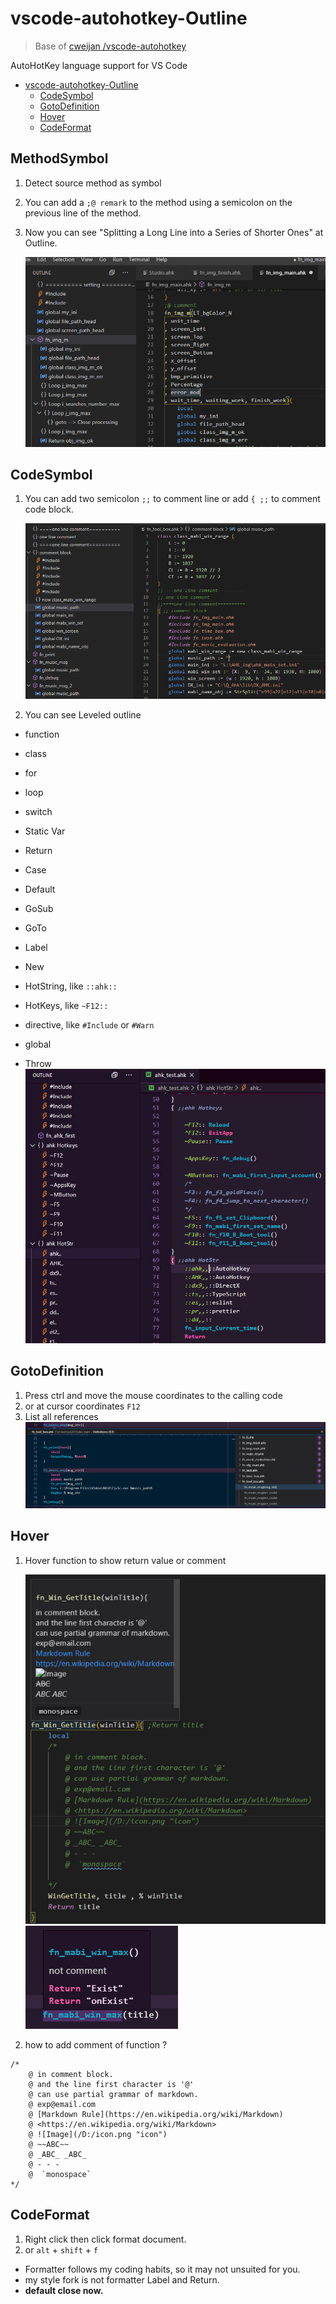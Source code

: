 # vscode-autohotkey-Outline

> Base of [cweijan /vscode-autohotkey](https://github.com/cweijan/vscode-autohotkey)

AutoHotKey language support for VS Code

-   [vscode-autohotkey-Outline](#vscode-autohotkey-outline)
    -   [CodeSymbol](#codesymbol)
    -   [GotoDefinition](#gotodefinition)
    -   [Hover](#hover)
    -   [CodeFormat](#codeformat)

## MethodSymbol

1. Detect source method as symbol
2. You can add a `;@ remark` to the method using a semicolon on the previous line of the method.
3. Now you can see "Splitting a Long Line into a Series of Shorter Ones" at Outline.

    ![methodSymbol2](image/methodSymbol2.png)

## CodeSymbol

1. You can add two semicolon `;;` to comment line
   or add `{ ;;` to comment code block.

    ![codeSymbol](image/codeSymbol.png)

2. You can see Leveled outline

-   function
-   class
-   for
-   loop
-   switch

-   Static Var
-   Return
-   Case
-   Default
-   GoSub
-   GoTo
-   Label
-   New
-   HotString, like `::ahk::`
-   HotKeys, like `~F12::`
-   directive, like `#Include` or `#Warn`
-   global
-   Throw
    ![codeSymbol3](image/codeSymbol3.jpg)

## GotoDefinition

1. Press ctrl and move the mouse coordinates to the calling code
2. or at cursor coordinates `F12`
3. List all references
   ![ListAllReferences](image/ListAllReferences.jpg)

## Hover

1. Hover function to show return value or comment

    ![hover1](image/hover1.jpg)
    ![hover2](image/hover2.jpg)

2. how to add comment of function ?

```
/*
    @ in comment block.
    @ and the line first character is '@'
    @ can use partial grammar of markdown.
    @ exp@email.com
    @ [Markdown Rule](https://en.wikipedia.org/wiki/Markdown)
    @ <https://en.wikipedia.org/wiki/Markdown>
    @ ![Image](/D:/icon.png "icon")
    @ ~~ABC~~
    @ _ABC_ _ABC_
    @ - - -
    @  `monospace`
*/
```

## CodeFormat

1. Right click then click format document.
2. or `alt` + `shift` + `f`

-   Formatter follows my coding habits, so it may not unsuited for you.
-   my style fork is not formatter Label and Return.
-   **default close now.**
